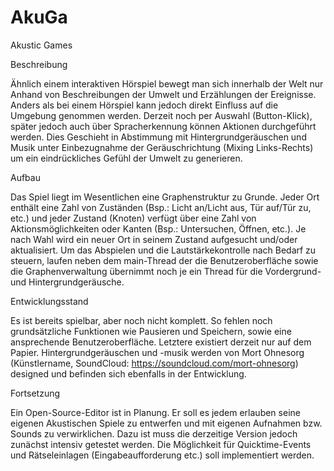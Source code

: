 # AkuGa
Akustic Games

Beschreibung

Ähnlich einem interaktiven Hörspiel bewegt man sich innerhalb der Welt nur Anhand von Beschreibungen der Umwelt und Erzählungen der Ereignisse.
Anders als bei einem Hörspiel kann jedoch direkt Einfluss auf die Umgebung genommen werden. Derzeit noch per Auswahl (Button-Klick), später 
jedoch auch über Spracherkennung können Aktionen durchgeführt werden. 
Dies Geschieht in Abstimmung mit Hintergrundgeräuschen und Musik unter Einbezugnahme der Geräuschrichtung (Mixing Links-Rechts) um ein 
eindrückliches Gefühl der Umwelt zu generieren.

Aufbau

Das Spiel liegt im Wesentlichen eine Graphenstruktur zu Grunde. Jeder Ort enthält eine Zahl von Zuständen (Bsp.: Licht an/Licht aus, 
Tür auf/Tür zu, etc.) und jeder Zustand (Knoten) verfügt über eine Zahl von Aktionsmöglichkeiten oder Kanten (Bsp.: Untersuchen, Öffnen, etc.).
Je nach Wahl wird ein neuer Ort in seinem Zustand aufgesucht und/oder aktualisiert. Um das Abspielen und die Lautstärkekontrolle nach Bedarf 
zu steuern, laufen neben dem main-Thread der die Benutzeroberfläche sowie die Graphenverwaltung übernimmt noch je ein Thread für die 
Vordergrund- und Hintergrundgeräusche.

Entwicklungsstand

Es ist bereits spielbar, aber noch nicht komplett. So fehlen noch grundsätzliche Funktionen wie Pausieren und Speichern, sowie eine 
ansprechende Benutzeroberfläche. Letztere existiert derzeit nur auf dem Papier. 
Hintergrundgeräuschen und -musik werden von Mort Ohnesorg (Künstlername, SoundCloud: https://soundcloud.com/mort-ohnesorg) designed
und befinden sich ebenfalls in der Entwicklung.

Fortsetzung

Ein Open-Source-Editor ist in Planung. Er soll es jedem erlauben seine eigenen Akustischen Spiele zu entwerfen und mit eigenen Aufnahmen bzw. Sounds zu verwirklichen. Dazu ist muss die derzeitige Version jedoch zunächst intensiv getestet werden.
Die Möglichkeit für Quicktime-Events und Rätseleinlagen (Eingabeaufforderung etc.) soll implementiert werden.
